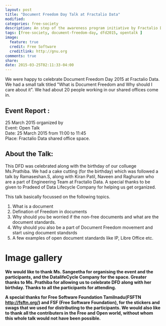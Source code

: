 ```yaml
---
layout: post
title: "Document Freedom Day Talk at Fractalio Data"
modified:
categories: free-society
description: An step of the awareness program initiative by Fractalio Data
tags: [free-society, document-freedom-day, dfd2015, opentalk ]
image:
  feature: true
  credit: Free Software
  creditlink: http://gnu.org
comments: true
share:
date: 2015-03-25T02:11:33-04:00
---
```


We were happy to celebrate Document Freedom Day 2015 at Fractalio Data. We had a small talk titled  "What is Document Freedom and Why should I care about it". We had about 20 people working in our shared offices come in.

## Event Report :  <br />
25 March 2015 organized by <br />
Event: Open Talk <br />
Date: 25 March 2015 from 11:00 to 11:45  <br />
Place: Fractalio Data shared office space.  <br />

## About the Talk: <br />
This DFD was celebrated along with the birthday of our colluege Ms.Prathiba. We had a cake cutting (for the birthday) which was followed a talk by Ramaseshan.S, along with Kiran Patil, Naveen and Raghuram who are a part of Engineering Team at Fractalio Data. A special thanks to be given to Pradeed of Data Lifecycle Company for helping us get organized. 

This talk basically focussed on the following topics.

1. What is a document
2. Defination of Freedom in documents
3. Why should you be worried if the non-free documents and what are the document standards.
4. Why should you also be a part of Document Freedom movement and start using document standsrds
5. A few examples of open document standards like IP, Libre Office etc.


# Image gallery

<div id="dfd_images">
</div>


**We would like to thank Ms. Sangeetha for organising the event and the participants, and the DatalifeCycle Company for the space. Greater thanks to Ms. Prathiba for allowing us to celebrate DFD along with her birthday. Thanks to all the participants for attending.**

**A special thanks for Free Software Foundation Tamilnadu(FSFTN http://fsftn.org/) and FSF (Free Software Foundation), for the stickers and swags that we used for distributing to the participants. We would also like to thank all the contributers in the Free and Open world, without whom this whole talk would not have been possible.**


<script>
var dir = "/images/dfd-images/";
var fileextension = ".jpg";
$.ajax({
    //This will retrieve the contents of the folder if the folder is configured as 'browsable'
    url: dir,
    success: function (data) {
        //Lsit all png file names in the page
        $(data).find("a:contains(" + fileextension + ")").each(function () {
            var filename = this.href.replace(window.location, "").replace("http:///", "");
            $("#dfd_images").append($("<img src=" + dir + filename + "></img>"));
        });
    }
});
</script>
